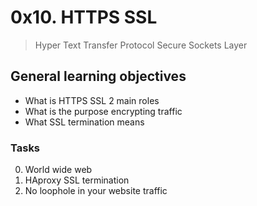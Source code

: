 # 0x10. HTTPS SSL
> Hyper Text Transfer Protocol
> Secure Sockets Layer

## General learning objectives
* What is HTTPS SSL 2 main roles
* What is the purpose encrypting traffic
* What SSL termination means

### Tasks
0. World wide web
1. HAproxy SSL termination
2. No loophole in your website traffic
